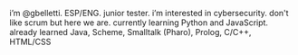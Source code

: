 i’m @gbelletti. ESP/ENG. junior tester.
i’m interested in cybersecurity. don't like scrum but here we are.
currently learning Python and JavaScript.
already learned Java, Scheme, Smalltalk (Pharo), Prolog, C/C++, HTML/CSS
